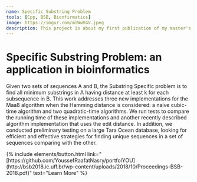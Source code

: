 ```yaml
---
name: Specific Substring Problem
tools: [Cpp, BSB, Bionfirmatics]
image: https://imgur.com/mlWwV4V.jpeg
description: This project is about my first publication of my master's degree on BSB.
---
```


# Specific Substring Problem: an application in bioinformatics

Given two sets of sequences A and B, the Substring Specific problem is to find all minimum substrings in A having distance at least k for each subsequence in B. This work addresses three new implementations for the Maaß algorithm when the Hamming distance is considered: a naive cubic-time algorithm and two quadratic-time algorithms. We run tests to compare the running time of these implementations and another recently described algorithm implementation that uses the edit distance. In addition, we conducted preliminary testing on a large Tara Ocean database, looking for efficient and effective strategies for finding unique sequences in a set of sequences comparing with the other.

<p class="text-center">
{% include elements/button.html link="[https://github.com/YoussefRaafatNasry/portfolYOU](http://bsb2018.ic.uff.br/wp-content/uploads/2018/10/Proceedings-BSB-2018.pdf)" text="Learn More" %}
</p>
